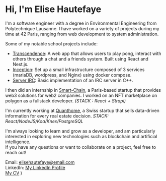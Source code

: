 # Hi, I'm Elise Hautefaye
I'm a software engineer with a degree in Environmental Engineering from Polytechnique Lausanne. I have worked on a variety of projects during my time at 42 Paris, ranging from web development to system administration.

Some of my notable school projects include:
- [Transcendence](https://github.com/ehautefa/42-2022-transcendence): A web app that allows users to play pong, interact with others through a chat and a friends system. Built using React and Nest.js.
- [Inception](https://github.com/ehautefa/Inception): Set up a small infrastructure composed of 3 services (mariaDB, wordpress, and Nginx) using docker compose.
- [Server IRC](https://github.com/ehautefa/IRC_server):   Basic implementation of an IRC server in C++.

I then did an internship in [Smart-Chain](https://www.smart-chain.fr/), a Paris-based startup that provides web3 solutions for web2 companies. I worked on an NFT marketplace on polygon as a fullstack developer. _(STACK : React + Strapi)_

I'm currently working at [Quanthome](https://www.quanthome.com/), a Swiss startup that sells data-driven information for every real estate decision. _STACK: React/NodeJS/Koa/Knex/PostgreSQL_


I'm always looking to learn and grow as a developer, and am particularly interested in exploring new technologies such as blockchain and artificial intelligence.  
If you have any questions or want to collaborate on a project, feel free to reach out!

Email: elisehautefaye@email.com   
LinkedIn: [My LinkedIn Profile](https://www.linkedin.com/in/elise-hautefaye-29198a144/)  
[My CV](https://github.com/user-attachments/files/16118419/Elise.Hautefaye.min.pdf)
)
